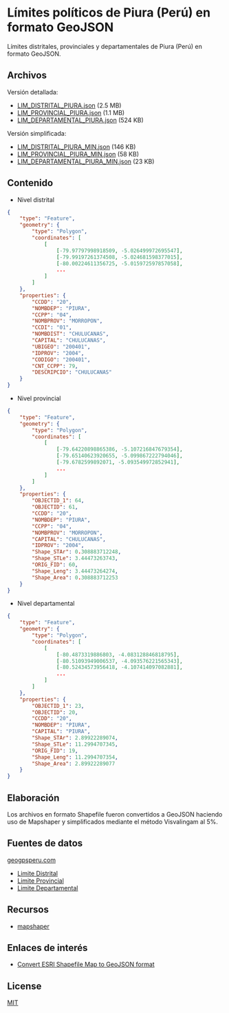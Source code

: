 # Límites políticos de Piura (Perú) en formato GeoJSON

Límites distritales, provinciales y departamentales de Piura (Perú) en formato GeoJSON.

## Archivos

Versión detallada:

* [LIM_DISTRITAL_PIURA.json](https://github.com/josedaniel-cb/limites-piura-geojson/blob/main/LIM_DISTRITAL_PIURA.json) (2.5 MB)
* [LIM_PROVINCIAL_PIURA.json](https://github.com/josedaniel-cb/limites-piura-geojson/blob/main/LIM_PROVINCIAL_PIURA.json) (1.1 MB)
* [LIM_DEPARTAMENTAL_PIURA.json](https://github.com/josedaniel-cb/limites-piura-geojson/blob/main/LIM_DEPARTAMENTAL_PIURA.json) (524 KB)

Versión simplificada:

* [LIM_DISTRITAL_PIURA_MIN.json](https://github.com/josedaniel-cb/limites-piura-geojson/blob/main/LIM_DISTRITAL_PIURA_MIN.json) (146 KB)
* [LIM_PROVINCIAL_PIURA_MIN.json](https://github.com/josedaniel-cb/limites-piura-geojson/blob/main/LIM_PROVINCIAL_PIURA_MIN.json) (58 KB)
* [LIM_DEPARTAMENTAL_PIURA_MIN.json](https://github.com/josedaniel-cb/limites-piura-geojson/blob/main/LIM_DEPARTAMENTAL_PIURA_MIN.json) (23 KB)

## Contenido

+ Nivel distrital

```json
{
    "type": "Feature", 
    "geometry": {
        "type": "Polygon", 
        "coordinates": [
            [
                [-79.97797998918509, -5.026499972695547], 
                [-79.99197261374508, -5.024681598377015], 
                [-80.00224611356725, -5.015972597857058], 
                ...
            ]
        ]
    }, 
    "properties": {
        "CCDD": "20", 
        "NOMBDEP": "PIURA", 
        "CCPP": "04", 
        "NOMBPROV": "MORROPON", 
        "CCDI": "01", 
        "NOMBDIST": "CHULUCANAS", 
        "CAPITAL": "CHULUCANAS", 
        "UBIGEO": "200401", 
        "IDPROV": "2004", 
        "CODIGO": "200401", 
        "CNT_CCPP": 79, 
        "DESCRIPCIO": "CHULUCANAS"
    }
}
```

+ Nivel provincial

```json
{
    "type": "Feature", 
    "geometry": {
        "type": "Polygon", 
        "coordinates": [
            [
                [-79.64220898865386, -5.107216847679354], 
                [-79.65140623920655, -5.099867222794046], 
                [-79.6782599892071, -5.093549972852941],
                ...
            ]
        ]
    }, 
    "properties": {
        "OBJECTID_1": 64, 
        "OBJECTID": 61, 
        "CCDD": "20", 
        "NOMBDEP": "PIURA", 
        "CCPP": "04", 
        "NOMBPROV": "MORROPON", 
        "CAPITAL": "CHULUCANAS", 
        "IDPROV": "2004", 
        "Shape_STAr": 0.308883712248, 
        "Shape_STLe": 3.44473263743, 
        "ORIG_FID": 60, 
        "Shape_Leng": 3.44473264274, 
        "Shape_Area": 0.308883712253
    }
}
```

+ Nivel departamental

```json
{
    "type": "Feature", 
    "geometry": {
        "type": "Polygon", 
        "coordinates": [
            [
                [-80.4873319886803, -4.083128846818795], 
                [-80.51093949006537, -4.093576221565343], 
                [-80.52434573956418, -4.107414097082881], 
                ...
            ]
        ]
    }, 
    "properties": {
        "OBJECTID_1": 23, 
        "OBJECTID": 20, 
        "CCDD": "20", 
        "NOMBDEP": "PIURA", 
        "CAPITAL": "PIURA", 
        "Shape_STAr": 2.89922289074, 
        "Shape_STLe": 11.2994707345, 
        "ORIG_FID": 19, 
        "Shape_Leng": 11.2994707354, 
        "Shape_Area": 2.89922289077
    }
}
```

## Elaboración
Los archivos en formato Shapefile fueron convertidos a GeoJSON haciendo uso de Mapshaper y simplificados mediante el método Visvalingam al 5%.

## Fuentes de datos

[geogpsperu.com](https://www.geogpsperu.com/)
+ [Limite Distrital](https://www.geogpsperu.com/2019/05/limite-distrital-actualizado-inei.html)
+ [Limite Provincial](https://www.geogpsperu.com/2019/08/limite-provincial-politico-shapefile.html)
+ [Limite Departamental](https://www.geogpsperu.com/2019/08/limite-departamental-politico-shapefile.html)

## Recursos
+ [mapshaper](https://mapshaper.org/)

## Enlaces de interés
+ [Convert ESRI Shapefile Map to GeoJSON format](https://www.statsilk.com/maps/convert-esri-shapefile-map-geojson-format)

## License
[MIT](https://choosealicense.com/licenses/mit/)